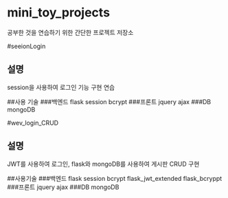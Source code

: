 # mini_toy_projects
공부한 것을 연습하기 위한 간단한 프로젝트 저장소

#seeionLogin

## 설명
session을 사용하여 로그인 기능 구현 연습

##사용 기술
###백엔드
flask
  session
  bcrypt
###프론트
jquery
ajax
###DB
mongoDB


#wev_login_CRUD
## 설명
JWT를 사용하여 로그인, flask와 mongoDB를 사용하여 게시판 CRUD 구현

##사용기술
###백엔드
flask
  session
  bcrypt
  flask_jwt_extended
  flask_bcryppt
###프론트
jquery
ajax
###DB
mongoDB
